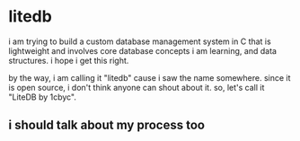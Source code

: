 # litedb

i am trying to build a custom database management system in C that is lightweight and involves core database concepts i am learning, and data structures. i hope i get this right.

by the way, i am calling it "litedb" cause i saw the name somewhere. since it is open source, i don't think anyone can shout about it. so, let's call it "LiteDB by 1cbyc".

## i should talk about my process too
